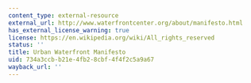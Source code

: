 ```yaml
---
content_type: external-resource
external_url: http://www.waterfrontcenter.org/about/manifesto.html
has_external_license_warning: true
license: https://en.wikipedia.org/wiki/All_rights_reserved
status: ''
title: Urban Waterfront Manifesto
uid: 734a3ccb-b21e-4fb2-8cbf-4f4f2c5a9a67
wayback_url: ''
---
```

